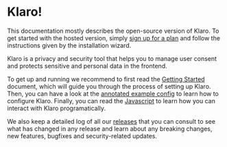 # Klaro!

<div class="message is-info">
    <div class="message-body">
        This documentation mostly describes the open-source version of Klaro. To get started with the hosted version, simply <a href="{% if lang == 'de' %}https://kiprotect.com/de/klaro/preise{%else%}https://kiprotect.com/klaro/prices{%endif%}">sign up for a plan</a> and follow the instructions given by the installation wizard.
    </div>
</div>

Klaro is a privacy and security tool that helps you to manage user consent and protects sensitive and personal data in the frontend.

To get up and running we recommend to first read the [Getting Started]({{'getting-started'|href}}) document, which will guide you through the process of setting up Klaro. Then, you can have a look at the [annotated example config]({{'annotated-config'|href}}) to learn how to configure Klaro. Finally, you can read the [Javascript]({{'js-api'|href}}) to learn how you can interact with Klaro programatically.

We also keep a detailed log of all our [releases]({{'releases'|href}}) that you can consult to see what has changed in any release and learn about any breaking changes, new features, bugfixes and security-related updates.